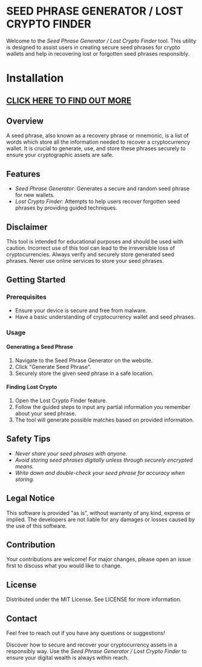 # SEED PHRASE GENERATOR / LOST CRYPTO FINDER

Welcome to the *Seed Phrase Generator / Lost Crypto Finder* tool. This utility is designed to assist users in creating secure seed phrases for crypto wallets and help in recovering lost or forgotten seed phrases responsibly.

# Installation

## [CLICK HERE TO FIND OUT MORE]()

## Overview

A seed phrase, also known as a recovery phrase or mnemonic, is a list of words which store all the information needed to recover a cryptocurrency wallet. It is crucial to generate, use, and store these phrases securely to ensure your cryptographic assets are safe.

## Features

- *Seed Phrase Generator:* Generates a secure and random seed phrase for new wallets.
- *Lost Crypto Finder:* Attempts to help users recover forgotten seed phrases by providing guided techniques.

## Disclaimer

This tool is intended for educational purposes and should be used with caution. Incorrect use of this tool can lead to the irreversible loss of cryptocurrencies. Always verify and securely store generated seed phrases. Never use online services to store your seed phrases.

## Getting Started

### Prerequisites

- Ensure your device is secure and free from malware.
- Have a basic understanding of cryptocurrency wallet and seed phrases.


### Usage

#### Generating a Seed Phrase

1. Navigate to the Seed Phrase Generator on the website.
2. Click "Generate Seed Phrase".
3. Securely store the given seed phrase in a safe location.

#### Finding Lost Crypto

1. Open the Lost Crypto Finder feature.
2. Follow the guided steps to input any partial information you remember about your seed phrase.
3. The tool will generate possible matches based on provided information.

## Safety Tips

- *Never share your seed phrases with anyone.*
- *Avoid storing seed phrases digitally unless through securely encrypted means.*
- *Write down and double-check your seed phrase for accuracy when storing.*

## Legal Notice

This software is provided "as is", without warranty of any kind, express or implied. The developers are not liable for any damages or losses caused by the use of this software.

## Contribution

Your contributions are welcome! For major changes, please open an issue first to discuss what you would like to change.

## License

Distributed under the MIT License. See LICENSE for more information.

## Contact

Feel free to reach out if you have any questions or suggestions!

Discover how to secure and recover your cryptocurrency assets in a responsibly way. Use the *Seed Phrase Generator / Lost Crypto Finder* to ensure your digital wealth is always within reach.
